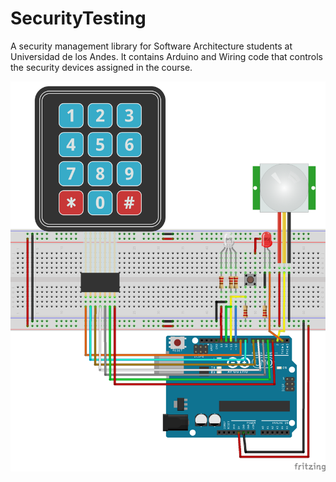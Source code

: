 # SecurityTesting
A security management library for Software Architecture students at Universidad de los Andes. It contains Arduino and Wiring code that controls the security devices assigned in the course.

![alt text](https://raw.githubusercontent.com/jmalovera10/SecurityTesting/master/esquematico.png)
